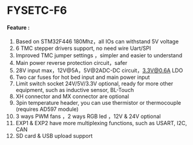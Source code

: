 # FYSETC-F6
#### Feature :

1. Based on STM32F446 180Mhz，all IOs can withstand 5V voltage
2. 6 TMC stepper drivers support, no need wire Uart/SPI
3. Improved TMC jumper settings ，simpler and easier to understand
4. Main power reverse protection circuit，safer
5. 28V input max，12V@5A，5V@2ADC-DC circuit，3.3V@0.6A LDO
6. Two car fuses for hot bed input and main power input
7. Limit switch socket 24V/5V/3.3V optional, ready for more other equipment, such as inductive sensor, BL-Touch
8. XH connector and MX connector are optional
9. 3pin temperature header, you can use thermistor or thermocouple (requires AD597 module)
10. 3 ways PWM fans ，2 ways RGB led ，12V & 24V optional
11. EXP1 & EXP2 have more multiplexing functions, such as USART, I2C, CAN
12. SD card & USB upload support